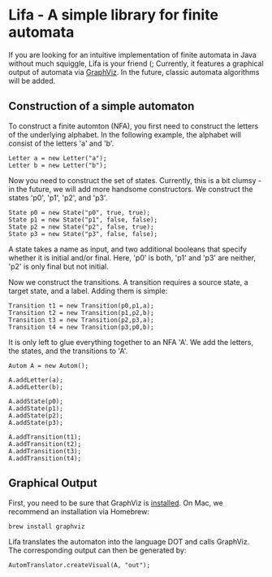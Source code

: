 <h1>
  Lifa - A simple library for finite automata
</h1>

If you are looking for an intuitive implementation of finite automata in Java without much squiggle, Lifa is your friend (;
Currently, it features a graphical output of automata via [GraphViz](https://graphviz.org/).
In the future, classic automata algorithms will be added.

<h2>
  Construction of a simple automaton
</h2>

To construct a finite automton (NFA), you first need to construct the letters of the underlying alphabet.
In the following example, the alphabet will consist of the letters 'a' and 'b'.
```
Letter a = new Letter("a");
Letter b = new Letter("b");
```

Now you need to construct the set of states.
Currently, this is a bit clumsy - in the future, we will add more handsome constructors.
We construct the states 'p0', 'p1', 'p2', and 'p3'.
```
State p0 = new State("p0", true, true);
State p1 = new State("p1", false, false);
State p2 = new State("p2", false, true);
State p3 = new State("p3", false, false);
```

A state takes a name as input, and two additional booleans that specify whether it is initial and/or final.
Here, 'p0' is both, 'p1' and 'p3' are neither, 'p2' is only final but not initial.

Now we construct the transitions.
A transition requires a source state, a target state, and a label.
Adding them is simple:
```
Transition t1 = new Transition(p0,p1,a);
Transition t2 = new Transition(p1,p2,b);
Transition t3 = new Transition(p2,p3,a);
Transition t4 = new Transition(p3,p0,b);
```

It is only left to glue everything together to an NFA 'A'.
We add the letters, the states, and the transitions to 'A'.
```
Autom A = new Autom();

A.addLetter(a);
A.addLetter(b);

A.addState(p0);
A.addState(p1);
A.addState(p2);
A.addState(p3);

A.addTransition(t1);
A.addTransition(t2);
A.addTransition(t3);
A.addTransition(t4);
```

<h2>
  Graphical Output
</h2>

First, you need to be sure that GraphViz is [installed](https://graphviz.org/download/).
On Mac, we recommend an installation via Homebrew:
```
brew install graphviz
```

Lifa translates the automaton into the language DOT and calls GraphViz.
The corresponding output can then be generated by:
```
AutomTranslator.createVisual(A, "out");
```


 
